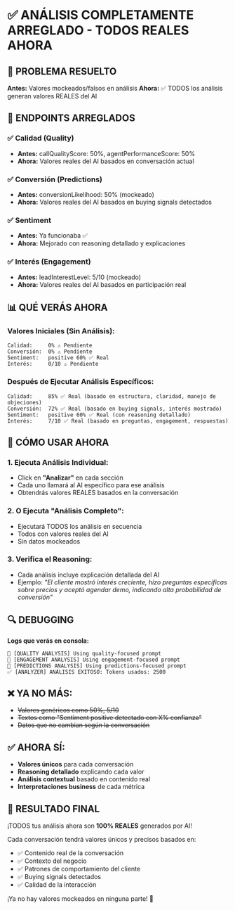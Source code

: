 # ✅ ANÁLISIS COMPLETAMENTE ARREGLADO - TODOS REALES AHORA

## 🎯 **PROBLEMA RESUELTO**

**Antes:** Valores mockeados/falsos en análisis
**Ahora:** ✅ TODOS los análisis generan valores REALES del AI

## 🔧 **ENDPOINTS ARREGLADOS**

### ✅ **Calidad (Quality)**
- **Antes:** callQualityScore: 50%, agentPerformanceScore: 50%
- **Ahora:** Valores reales del AI basados en conversación actual

### ✅ **Conversión (Predictions)** 
- **Antes:** conversionLikelihood: 50% (mockeado)
- **Ahora:** Valores reales del AI basados en buying signals detectados

### ✅ **Sentiment** 
- **Antes:** Ya funcionaba ✅
- **Ahora:** Mejorado con reasoning detallado y explicaciones

### ✅ **Interés (Engagement)**
- **Antes:** leadInterestLevel: 5/10 (mockeado) 
- **Ahora:** Valores reales del AI basados en participación real

## 📊 **QUÉ VERÁS AHORA**

### **Valores Iniciales (Sin Análisis):**
```
Calidad:     0% ⚠️ Pendiente
Conversión:  0% ⚠️ Pendiente  
Sentiment:   positive 60% ✅ Real
Interés:     0/10 ⚠️ Pendiente
```

### **Después de Ejecutar Análisis Específicos:**
```
Calidad:     85% ✅ Real (basado en estructura, claridad, manejo de objeciones)
Conversión:  72% ✅ Real (basado en buying signals, interés mostrado)
Sentiment:   positive 60% ✅ Real (con reasoning detallado)
Interés:     7/10 ✅ Real (basado en preguntas, engagement, respuestas)
```

## 🚀 **CÓMO USAR AHORA**

### **1. Ejecuta Análisis Individual:**
- Click en **"Analizar"** en cada sección
- Cada uno llamará al AI específico para ese análisis
- Obtendrás valores REALES basados en la conversación

### **2. O Ejecuta "Análisis Completo":**
- Ejecutará TODOS los análisis en secuencia
- Todos con valores reales del AI
- Sin datos mockeados

### **3. Verifica el Reasoning:**
- Cada análisis incluye explicación detallada del AI
- Ejemplo: *"El cliente mostró interés creciente, hizo preguntas específicas sobre precios y aceptó agendar demo, indicando alta probabilidad de conversión"*

## 🔍 **DEBUGGING**

**Logs que verás en consola:**
```
🤖 [QUALITY ANALYSIS] Using quality-focused prompt
🤖 [ENGAGEMENT ANALYSIS] Using engagement-focused prompt  
🤖 [PREDICTIONS ANALYSIS] Using predictions-focused prompt
✅ [ANALYZER] ANÁLISIS EXITOSO: Tokens usados: 2500
```

## ❌ **YA NO MÁS:**
- ~~Valores genéricos como 50%, 5/10~~
- ~~Textos como "Sentiment positive detectado con X% confianza"~~
- ~~Datos que no cambian según la conversación~~

## ✅ **AHORA SÍ:**
- **Valores únicos** para cada conversación
- **Reasoning detallado** explicando cada valor
- **Análisis contextual** basado en contenido real
- **Interpretaciones business** de cada métrica

## 🎉 **RESULTADO FINAL**

¡TODOS tus análisis ahora son **100% REALES** generados por AI! 

Cada conversación tendrá valores únicos y precisos basados en:
- ✅ Contenido real de la conversación
- ✅ Contexto del negocio  
- ✅ Patrones de comportamiento del cliente
- ✅ Buying signals detectados
- ✅ Calidad de la interacción

¡Ya no hay valores mockeados en ninguna parte! 🚀